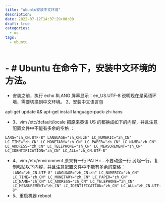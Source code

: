 ```yaml
---
title: "ubuntu安装中文环境"
description: 
date: 2022-07-12T14:37:29+08:00
draft: true
categories:
  - os
tags:
  - ubuntu
---
```

<!--more-->
# - # Ubuntu 在命令下，安装中文环境的方法。
- 安装之前，执行 echo $LANG 
屏幕显示：en_US.UTF-8 
说明现在是英语环境，需要切换到中文环境。
2、安装中文语言包

apt-get update && apt-get install language-pack-zh-hans
- 3、vim /etc/default/locale 
把原来英语 US 的都换成如下的内容，并且注意配置文件中不能有多余的空格 ：

`LANG="zh_CN.UTF-8"
LANGUAGE="zh_CN:zh"
LC_NUMERIC="zh_CN"
LC_TIME="zh_CN"
LC_MONETARY="zh_CN"
LC_PAPER="zh_CN"
LC_NAME="zh_CN"
LC_ADDRESS="zh_CN"
LC_TELEPHONE="zh_CN"
LC_MEASUREMENT="zh_CN"
LC_IDENTIFICATION="zh_CN"
LC_ALL="zh_CN.UTF-8"`
- 4、vim /etc/environment 
原来有一行 PATH=.. 不要动这一行 
另起一行，复制粘贴以下内容，并且注意配置文件中不能有多余的空格：
`LANG="zh_CN.UTF-8"
LANGUAGE="zh_CN:zh"
LC_NUMERIC="zh_CN"
LC_TIME="zh_CN"
LC_MONETARY="zh_CN"
LC_PAPER="zh_CN"
LC_NAME="zh_CN"
LC_ADDRESS="zh_CN"
LC_TELEPHONE="zh_CN"
LC_MEASUREMENT="zh_CN"
LC_IDENTIFICATION="zh_CN"
LC_ALL="zh_CN.UTF-8"`
- 5、重启机器 
reboot